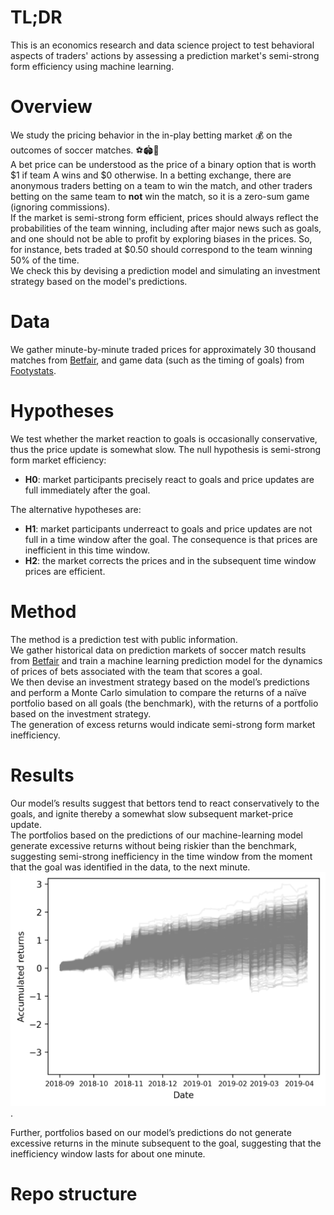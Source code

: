 # TL;DR

This is an economics research and data science project to test behavioral aspects of traders' actions by assessing a prediction market's semi-strong form efficiency using machine learning.  

# Overview
We study the pricing behavior in the in-play betting market 💰 on the outcomes of soccer matches. ⚽🏟🥅  
A bet price can be understood as the price of a binary option that is worth $1 if team A wins and $0 otherwise.
In a betting exchange, there are anonymous traders betting on a team to win the match, and other traders betting on the same team to **not** win the match, so it is a zero-sum game (ignoring commissions).  
If the market is semi-strong form efficient, prices should always reflect the probabilities of the team winning, including after major news such as goals, and one should not be able to profit by exploring biases in the prices. So, for instance, bets traded at $0.50 should correspond to the team winning 50% of the time.  
We check this by devising a prediction model and simulating an investment strategy based on the model's predictions.

# Data
We gather minute-by-minute traded prices for approximately 30 thousand matches from [Betfair](https://www.betfair.com), and game data (such as the timing of goals) from [Footystats](https://footystats.org/).

# Hypotheses
We test whether the market reaction to goals is occasionally conservative, thus the price update is somewhat slow. The null hypothesis is semi-strong form market efficiency:  
- **H0**: market participants precisely react to goals and price updates are full immediately after the goal.  

The alternative hypotheses are:  
- **H1**: market participants underreact to goals and price updates are not full in a time window after the goal. The consequence is that prices are inefficient in this time window.  
- **H2**: the market corrects the prices and in the subsequent time window prices are efficient. 

# Method
The method is a prediction test with public information.  
We gather historical data on prediction markets of soccer match results from [Betfair](https://www.betfair.com) and train a machine learning prediction model for the dynamics of prices of bets associated with the team that scores a goal.  
We then devise an investment strategy based on the model’s predictions and perform a Monte Carlo simulation to compare the returns of a naïve portfolio based on all goals (the benchmark), with the returns of a portfolio based on the investment strategy.  
The generation of excess returns would indicate semi-strong form market inefficiency. 
# Results
Our model’s results suggest that bettors tend to react conservatively to the goals, and ignite thereby a somewhat slow subsequent market-price update.  
The portfolios based on the predictions of our machine-learning model generate excessive returns without being riskier than the benchmark, suggesting semi-strong inefficiency in the time window from the moment that the goal was identified in the data, to the next
minute.  
![Alt text](img/mc_result_list_t1t2_strategy_threshold0001.png). 

Further, portfolios based on our model’s predictions do not generate excessive
returns in the minute subsequent to the goal, suggesting that the inefficiency window lasts
for about one minute.

# Repo structure
